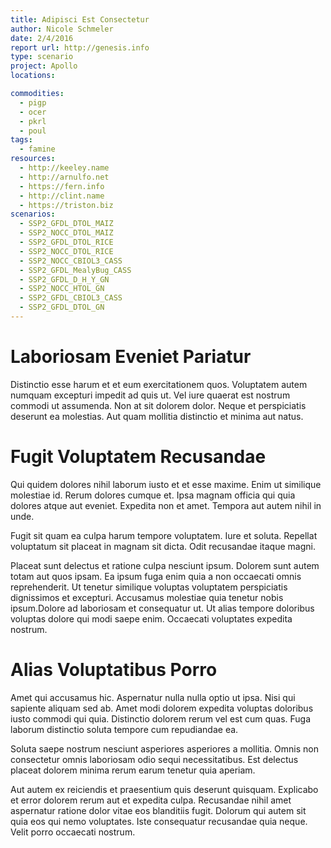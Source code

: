 ```yaml
---
title: Adipisci Est Consectetur
author: Nicole Schmeler
date: 2/4/2016
report url: http://genesis.info
type: scenario
project: Apollo
locations:

commodities:
  - pigp
  - ocer
  - pkrl
  - poul
tags:
  - famine
resources:
  - http://keeley.name
  - http://arnulfo.net
  - https://fern.info
  - http://clint.name
  - https://triston.biz
scenarios:
  - SSP2_GFDL_DTOL_MAIZ
  - SSP2_NOCC_DTOL_MAIZ
  - SSP2_GFDL_DTOL_RICE
  - SSP2_NOCC_DTOL_RICE
  - SSP2_NOCC_CBIOL3_CASS
  - SSP2_GFDL_MealyBug_CASS
  - SSP2_GFDL_D_H_Y_GN
  - SSP2_NOCC_HTOL_GN
  - SSP2_GFDL_CBIOL3_CASS
  - SSP2_GFDL_DTOL_GN
---
```

# Laboriosam Eveniet Pariatur
Distinctio esse harum et et eum exercitationem quos. Voluptatem autem numquam excepturi impedit ad quis ut. Vel iure quaerat est nostrum commodi ut assumenda. Non at sit dolorem dolor. Neque et perspiciatis deserunt ea molestias. Aut quam mollitia distinctio et minima aut natus.

# Fugit Voluptatem Recusandae
Qui quidem dolores nihil laborum iusto et et esse maxime. Enim ut similique molestiae id. Rerum dolores cumque et. Ipsa magnam officia qui quia dolores atque aut eveniet. Expedita non et amet. Tempora aut autem nihil in unde.
 Fugit sit quam ea culpa harum tempore voluptatem. Iure et soluta. Repellat voluptatum sit placeat in magnam sit dicta. Odit recusandae itaque magni.
 Placeat sunt delectus et ratione culpa nesciunt ipsum. Dolorem sunt autem totam aut quos ipsam. Ea ipsum fuga enim quia a non occaecati omnis reprehenderit. Ut tenetur similique voluptas voluptatem perspiciatis dignissimos et excepturi. Accusamus molestiae quia tenetur nobis ipsum.Dolore ad laboriosam et consequatur ut. Ut alias tempore doloribus voluptas dolore qui modi saepe enim. Occaecati voluptates expedita nostrum.

# Alias Voluptatibus Porro
Amet qui accusamus hic. Aspernatur nulla nulla optio ut ipsa. Nisi qui sapiente aliquam sed ab. Amet modi dolorem expedita voluptas doloribus iusto commodi qui quia. Distinctio dolorem rerum vel est cum quas. Fuga laborum distinctio soluta tempore cum repudiandae ea.
 Soluta saepe nostrum nesciunt asperiores asperiores a mollitia. Omnis non consectetur omnis laboriosam odio sequi necessitatibus. Est delectus placeat dolorem minima rerum earum tenetur quia aperiam.
 Aut autem ex reiciendis et praesentium quis deserunt quisquam. Explicabo et error dolorem rerum aut et expedita culpa. Recusandae nihil amet aspernatur ratione dolor vitae eos blanditiis fugit. Dolorum qui autem sit quia eos qui nemo voluptates. Iste consequatur recusandae quia neque. Velit porro occaecati nostrum.
